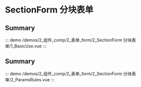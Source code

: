 # SectionForm 分块表单


## Summary
::: demo 
/demos/2_组件_comp/2_表单_form/2_SectionForm 分块表单/1_BasicUse.vue
:::


## Summary
::: demo 
/demos/2_组件_comp/2_表单_form/2_SectionForm 分块表单/2_ParamsRules.vue
:::



